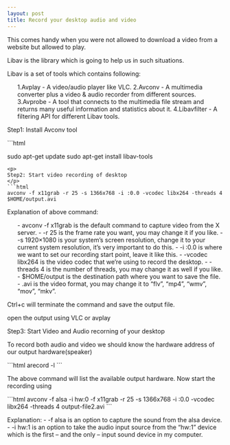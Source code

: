 ```yaml
---
layout: post
title: Record your desktop audio and video
---
```

<p class="message">
This comes handy when you were not allowed to download a video from a website but allowed to play.
</p>
<p>
Libav is the library which is going to help us in such situations.
</p><p>Libav is a set of tools which contains following:
</p><ol>
1.Avplay - A video/audio player like VLC.
2.Avconv - A multimedia converter plus a video & audio recorder from different sources.
3.Avprobe - A tool that connects to the multimedia file stream and returns many useful information and statistics about it.
4.Libavfilter - A filtering API for different Libav tools.
</ol>
<p>
Step1: Install Avconv tool
</p>
```html

sudo apt-get update
sudo apt-get install libav-tools
```
<p>
Step2: Start video recording of desktop
</p>
```html
avconv -f x11grab -r 25 -s 1366x768 -i :0.0 -vcodec libx264 -threads 4 $HOME/output.avi
```

<p>
Explanation of above command:
<ul>
-    avconv -f x11grab is the default command to capture video from the X server.
-    -r 25 is the frame rate you want, you may change it if you like.
-    -s 1920×1080 is your system’s screen resolution, change it to your current system resolution, it’s very important to do this.
-    -i :0.0 is where we want to set our recording start point, leave it like this.
-    -vcodec libx264 is the video codec that we’re using to record the desktop.
-    -threads 4 is the number of threads, you may change it as well if you like.
-    $HOME/output is the destination path where you want to save the file.
-    .avi is the video format, you may change it to “flv”, “mp4”, “wmv”, “mov”, “mkv”.
</ul>
Ctrl+c will terminate the command and save the output file.

open the output using VLC or avplay

Step3: Start Video and Audio recorning of your desktop

To record both audio and video we should know the hardware address of our output hardware(speaker)
</p>
```html
arecord -l
```
<p>
The above command will list the available output hardware.
Now start the recording using
</p>
```html
avconv -f alsa -i hw:0 -f x11grab -r 25 -s 1366x768 -i :0.0 -vcodec libx264 -threads 4 output-file2.avi
```
<p>
Explanation:
-    -f alsa is an option to capture the sound from the alsa device.
-    -i hw:1 is an option to take the audio input source from the “hw:1” device which is the first – and the only – input sound device in my computer.
</p>
